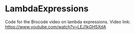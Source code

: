 # LambdaExpressions
Code for the Brocode video on lambda expressions.
Video link:
https://www.youtube.com/watch?v=LEJ1kGHSXdA
